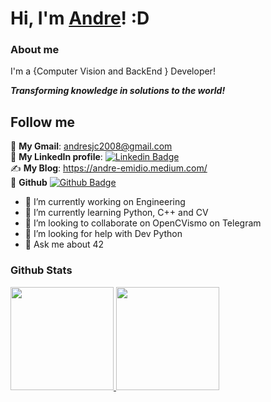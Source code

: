 # Hi, I'm [Andre](https://www.linkedin.com/in/andre-emidio)! :D


### About me

I'm a {Computer Vision and BackEnd } Developer!<br/> 

**_Transforming knowledge in solutions to the world!_**

## Follow me

📩 **My Gmail**: andresjc2008@gmail.com<br/>
💼 **My LinkedIn profile**: [![Linkedin Badge](https://img.shields.io/badge/-LinkedIn-blue?style=flat-square&logo=Linkedin&logoColor=white&link=https://www.linkedin.com/in/andre-emidio)](https://www.linkedin.com/in/andre-emidio)<br/>
✍️ **My Blog**: https://andre-emidio.medium.com/<br/>
🤖 **Github** [![Github Badge](https://img.shields.io/badge/-Github-000?style=flat-square&logo=Github&logoColor=white&link=https://github.com/andreemidio)](https://github.com/andreemidio)<br/>


- 🔭 I’m currently working on Engineering
- 🌱 I’m currently learning Python, C++ and CV
- 👯 I’m looking to collaborate on OpenCVismo on Telegram
- 🤔 I’m looking for help with Dev Python
- 💬 Ask me about 42


### Github Stats

<a href="#">
  <img src="https://github-readme-stats.vercel.app/api?username=rg3915&show_icons=true&count_private=true&theme=merko" height="165">
  <img src="https://github-readme-stats.vercel.app/api/top-langs/?username=rg3915&layout=compact&theme=merko&hide=css,html,jupyter%20notebook" height = "165">
</a>
